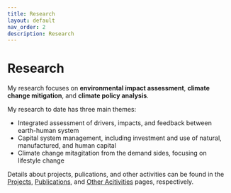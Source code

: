 ```yaml
---
title: Research
layout: default
nav_order: 2
description: Research
---
```

# **Research**
My research focuses on **environmental impact assessment**, **climate change mitigation**, and **climate policy analysis**.

My research to date has three main themes:

- Integrated assessment of drivers, impacts, and feedback between earth-human system
- Capital system management, including investment and use of natural, manufactured, and human capital
- Climate change mitagitation from the demand sides, focusing on lifestyle change

Details about projects, pulications, and other activities can be found in the [Projects](project.md), [Publications](publication.md), and [Other Acitivities](other_activity.md) pages, respectively.